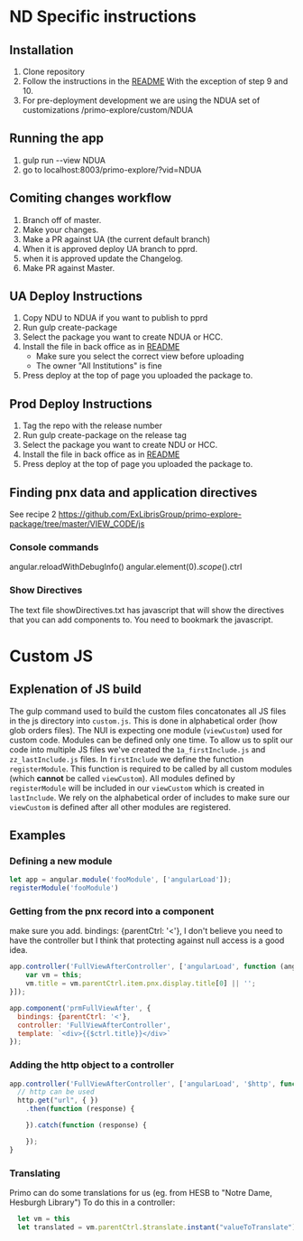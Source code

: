 # ND Specific instructions

## Installation

1. Clone repository
2. Follow the instructions in the [README](README.md) With the exception of step 9 and 10.
3. For pre-deployment development we are using the NDUA set of customizations /primo-explore/custom/NDUA

## Running the app

1. gulp run --view NDUA
2. go to localhost:8003/primo-explore/?vid=NDUA

## Comiting changes workflow

1. Branch off of master.
2. Make your changes.
3. Make a PR against UA (the current default branch)
4. When it is approved deploy UA branch to pprd.
5. when it is approved update the Changelog.
6. Make PR against Master.


## UA Deploy Instructions

1. Copy NDU to NDUA if you want to publish to pprd
2. Run gulp create-package
3. Select the package you want to create NDUA or HCC.
4. Install the file in back office as in [README](README.md)
   * Make sure you select the correct view before uploading
   * The owner "All Institutions" is fine
5. Press deploy at the top of page you uploaded the package to.


## Prod Deploy Instructions

1. Tag the repo with the release number
2. Run gulp create-package on the release tag
3. Select the package you want to create NDU or HCC.
4. Install the file in back office as in [README](README.md)
5. Press deploy at the top of page you uploaded the package to.


## Finding pnx data and application directives

See recipe 2
https://github.com/ExLibrisGroup/primo-explore-package/tree/master/VIEW_CODE/js

### Console commands
angular.reloadWithDebugInfo()
angular.element($0).scope().$ctrl

### Show Directives
The text file showDirectives.txt has javascript that will show the directives that you can add components to.
You need to bookmark the javascript.

# Custom JS

## Explenation of JS build
The gulp command used to build the custom files concatonates all JS files in the js directory into `custom.js`.
This is done in alphabetical order (how glob orders files). The NUI is expecting one module (`viewCustom`) used for custom code.
Modules can be defined only one time. To allow us to split our code into multiple JS files we've created the `1a_firstInclude.js` and
`zz_lastInclude.js` files. In `firstInclude` we define the function `registerModule`. This function is required to be called by all
custom modules (which **cannot** be called `viewCustom`). All modules defined by `registerModule` will be included in our `viewCustom`
which is created in `lastInclude`. We rely on the alphabetical order of includes to make sure our `viewCustom` is defined after
all other modules are registered.

## Examples

### Defining a new module
```javascript
let app = angular.module('fooModule', ['angularLoad']);
registerModule('fooModule')
```

### Getting from the pnx record into a component
make sure you add.
bindings: {parentCtrl: '<'},
I don't believe you need to have the controller but I think that protecting against null access is a good idea.

```javascript
app.controller('FullViewAfterController', ['angularLoad', function (angularLoad) {
    var vm = this;
    vm.title = vm.parentCtrl.item.pnx.display.title[0] || '';
}]);

app.component('prmFullViewAfter', {
  bindings: {parentCtrl: '<'},
  controller: 'FullViewAfterController',
  template: `<div>{{$ctrl.title}}</div>`
});
```

### Adding the http object to a controller

```javascript
app.controller('FullViewAfterController', ['angularLoad', '$http', function (angularLoad, http) {
  // http can be used
  http.get("url", { })
    .then(function (response) {

    }).catch(function (response) {

    });
}
```

### Translating
Primo can do some translations for us (eg. from HESB to "Notre Dame, Hesburgh Library")
To do this in a controller:
```javascript
  let vm = this
  let translated = vm.parentCtrl.$translate.instant("valueToTranslate")
```
